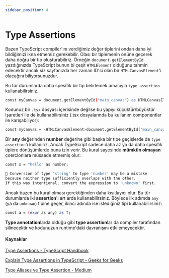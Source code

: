 ```yaml
---
sidebar_position: 4
---
```


# Type Assertions

Bazen TypeScript compiler'ını verdiğimiz değer tiplerini ondan daha iyi bildiğimizi ikna etmemiz gerekebilir. Olası bir tiplemenin önüne geçerek daha doğru bir tip oluşturabiliriz. Örneğin `document.getElementById` yazdığınızda TypeScript bunun bi çeşit `HTMLElement` olduğunu tahmin edecektir ancak siz sayfanızda her zaman ID'si olan bir `HTMLCanvasElement`'i olacağını biliyorsunuzdur.

Bu tür durumlarda daha spesifik bir tip belirlemek amacıyla `type assertion` kullanabilirsiniz.

```bash
const myCanvas = document.getElementById("main_canvas") as HTMLCanvasElement;
```

Kodunuz bir `.tsx` dosyası içerisinde değilse bu yapıyı küçüktür/büyüktür işaretleri ile de kullanabilirsiniz (.tsx dosyalarında bu kullanım componentlar ile karışabiliyor):

```bash
const myCanvas = <HTMLCanvasElement>document.getElementById("main_canvas");
```

Bir **any** değerinden **number** değerine gibi başka bir tipe geçişlerde de `type assertion`'ı kullanırız. Ancak TypeScript sadece daha az ya da daha spesifik tiplere dönüşümlerde buna izin verir. Bu kural sayesinde **mümkün olmayan** coercionlara müsaade etmemiş olur:

```bash
const x = "hello" as number;

🚨 Conversion of type 'string' to type 'number' may be a mistake 
because neither type sufficiently overlaps with the other. 
If this was intentional, convert the expression to 'unknown' first.
```

Ancak bazen bu kural olması gerektiğinden daha kısıtlayıcı olur. Bu tür durumlarda iki **assertion**'ı art arda kullanabilirsiniz. Böylece ilk adımda `any` (ya da `unknown`) tipine geçer, ikinci adında ise istediğiniz tipi kullanabilirsiniz: 

```bash
const a = (expr as any) as T;
```

**Type annotation**larda olduğu gibi **type assertion**lar da compiler tarafından silinecektir ve kodunuzun runtime'daki davranışını etkilemeyecektir.

#### Kaynaklar
[Type Assertions - TypeScript Handbook](https://www.typescriptlang.org/docs/handbook/2/everyday-types.html#type-assertions)

[Explain Type Assertions in TypeScript - Geeks for Geeks](https://www.geeksforgeeks.org/explain-type-assertions-in-typescript/)

[Type Aliases ve Type Assertion - Medium](https://medium.com/kodcular/typescript-type-aliases-ve-type-assertion-b0819c47da4a)
